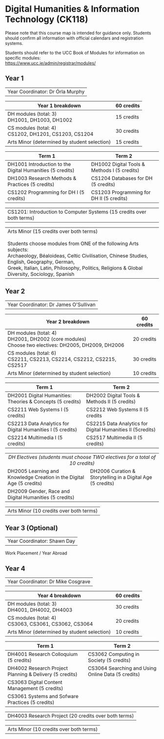 # Digital Humanities & Information Technology (CK118)

Please note that this course map is intended for guidance only. Students should confirm all information with official calendars and registration systems.

Students should refer to the UCC Book of Modules for information on specific modules:  
https://www.ucc.ie/admin/registrar/modules/

## Year 1

<table><td>Year Coordinator: Dr Órla Murphy</td></table>

| Year 1 breakdown                                                     | 60 credits  |
| ---                                                                  | ---         |
| DH modules (total: 3) <br /> DH1001, DH1003, DH1002                  | 15 credits  |
| CS modules (total: 4) <br /> CS1202, DH1201, CS1203, CS1204          | 30 credits  |
| Arts Minor (determined by student selection)                         | 15 credits  |

| Term 1                                                               | Term 2                                       |
| ---                                                                  | ---                                          |
| DH1001 Introduction to the Digital Humanities (5 credits)            | DH1002 Digital Tools & Methods I (5 credits) |
| DH1003 Research Methods & Practices (5 credits)                      | CS1204 Databases for DH (5 credits)          |
| CS1202 Programming for DH I (5 credits)                              | CS1203 Programming for DH II (5 credits)     |

<table><td> CS1201: Introduction to Computer Systems (15 credits over both terms) </td></table>

<table>
  <td>
    Arts Minor (15 credits over both terms) <br /><br />
    Students choose modules from ONE of the following Arts subjects: <br />
    Archaeology, Béaloideas, Celtic Civilisation, Chinese Studies, English, Geography, German, <br /> Greek, Italian, Latin, Philosophy, Politics, Religions & Global Diversity, Sociology, Spanish
  </td>
</table>

## Year 2

<table><td>Year Coordinator: Dr James O'Sullivan</td></table>

| Year 2 breakdown                                                                                                  | 60 credits  |
| ---                                                                                                               | ---         |
| DH modules (total: 4) <br /> DH2001, DH2002 (core modules) <br /> Choose two electives: DH2005, DH2009, DH2006    | 20 credits  |
| CS modules (total: 6) <br /> CS2211, CS2213, CS2214, CS2212, CS2215, CS2517                                       | 30 credits  |
| Arts Minor (determined by student selection)                                                                      | 10 credits  |

| Term 1                                                               | Term 2                                                       |
| ---                                                                  | ---                                                          |
| DH2001 Digital Humanities: Theories & Concepts (5 credits)           | DH2002 Digital Tools & Methods II (5 credits)                |
| CS2211 Web Systems I (5 credits)                                     | CS2212 Web Systems II (5 credits                             |
| CS2213 Data Analytics for Digital Humanities I (5 credits)           | CS2215 Data Analytics for Digital Humanities II (5credits)   |
| CS2214 Multimedia I (5 credits)                                      | CS2517 Multimedia II (5 credits)                             |

<table>
  <tr>
    <td align='center' colspan="2"> <em>DH Electives (students must choose TWO electives for a total of 10 credits)</em></td></tr>
  <tr>
    <td>DH2005 Learning and Knowledge Creation in the Digital Age (5 credits)</td>
    <td>DH2006 Curation & Storytelling in a Digital Age (5 credits)</td>
  </tr>
  <tr>
    <td>DH2009 Gender, Race and Digital Humanities (5 credits)</td>
  </tr>
</table>

<table><td> Arts Minor (10 credits over both terms) </td></table>

## Year 3 (Optional)

<table><td>Year Coordinator: Shawn Day</td></table>

Work Placement / Year Abroad

## Year 4

<table><td>Year Coordinator: Dr Mike Cosgrave</td></table>

| Year 4 breakdown                                             | 60 credits  |
| ---                                                          | ---         |
| DH modules (total: 3) <br /> DH4001, DH4002, DH4003          | 30 credits  |
| CS modules (total: 4) <br /> CS3063, CS3061, CS3062, CS3064  | 20 credits  |
| Arts Minor (determined by student selection)                 | 10 credits  |

| Term 1                                                               | Term 2                                                    |
| ---                                                                  | ---                                                       |
| DH4001 Research Colloquium (5 credits)                               | CS3062 Computing in Society (5 credits)                   |
| DH4002 Research Project Planning & Delivery (5 credits)              | CS3064 Searching and Using Online Data (5 credits)        |
| CS3063 Digital Content Management (5 credits)                        |                                                           |
| CS3061 Systems and Sofware Practices (5 credits)                     |                                                           |

<table><td>DH4003 Research Project (20 credits over both terms)</td></table>

<table><td>Arts Minor (10 credits over both terms)</td></table>
